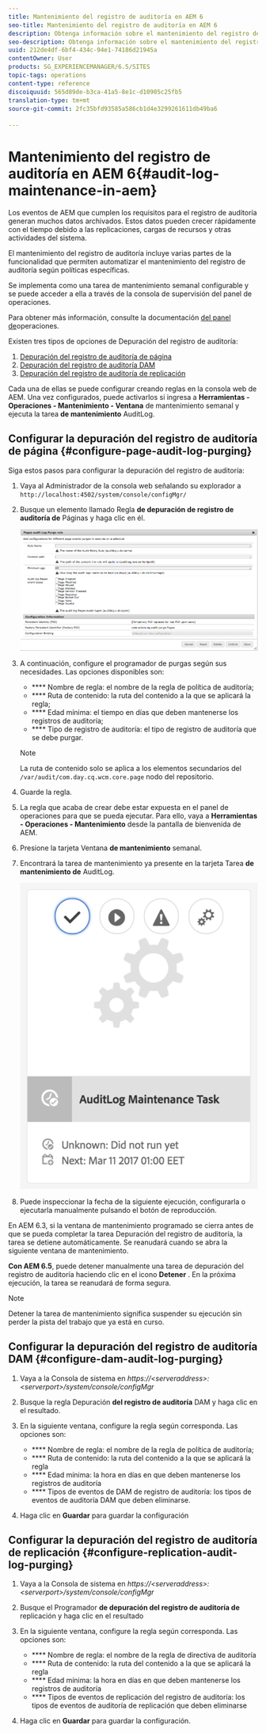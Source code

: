 ```yaml
---
title: Mantenimiento del registro de auditoría en AEM 6
seo-title: Mantenimiento del registro de auditoría en AEM 6
description: Obtenga información sobre el mantenimiento del registro de auditoría en AEM.
seo-description: Obtenga información sobre el mantenimiento del registro de auditoría en AEM.
uuid: 212de4df-6bf4-434c-94e1-74186d21945a
contentOwner: User
products: SG_EXPERIENCEMANAGER/6.5/SITES
topic-tags: operations
content-type: reference
discoiquuid: 565d89de-b3ca-41a5-8e1c-d10905c25fb5
translation-type: tm+mt
source-git-commit: 2fc35bfd93585a586cb1d4e3299261611db49ba6

---
```



# Mantenimiento del registro de auditoría en AEM 6{#audit-log-maintenance-in-aem}

Los eventos de AEM que cumplen los requisitos para el registro de auditoría generan muchos datos archivados. Estos datos pueden crecer rápidamente con el tiempo debido a las replicaciones, cargas de recursos y otras actividades del sistema.

El mantenimiento del registro de auditoría incluye varias partes de la funcionalidad que permiten automatizar el mantenimiento del registro de auditoría según políticas específicas.

Se implementa como una tarea de mantenimiento semanal configurable y se puede acceder a ella a través de la consola de supervisión del panel de operaciones.

Para obtener más información, consulte la documentación [del panel de](/help/sites-administering/operations-dashboard.md)operaciones.

Existen tres tipos de opciones de Depuración del registro de auditoría:

1. [Depuración del registro de auditoría de página](/help/sites-administering/operations-audit-log.md#configure-page-audit-log-purging)
1. [Depuración del registro de auditoría DAM](/help/sites-administering/operations-audit-log.md#configure-dam-audit-log-purging)
1. [Depuración del registro de auditoría de replicación](/help/sites-administering/operations-audit-log.md#configure-replication-audit-log-purging)

Cada una de ellas se puede configurar creando reglas en la consola web de AEM. Una vez configurados, puede activarlos si ingresa a **Herramientas - Operaciones - Mantenimiento - Ventana** de mantenimiento semanal y ejecuta la tarea **de mantenimiento** AuditLog.

## Configurar la depuración del registro de auditoría de página {#configure-page-audit-log-purging}

Siga estos pasos para configurar la depuración del registro de auditoría:

1. Vaya al Administrador de la consola web señalando su explorador a `http://localhost:4502/system/console/configMgr/`

1. Busque un elemento llamado Regla **de depuración de registro de auditoría de** Páginas y haga clic en él.

   ![chlimage_1-365](assets/chlimage_1-365.png)

1. A continuación, configure el programador de purgas según sus necesidades. Las opciones disponibles son:

   * **** Nombre de regla: el nombre de la regla de política de auditoría;
   * **** Ruta de contenido: la ruta del contenido a la que se aplicará la regla;
   * **** Edad mínima: el tiempo en días que deben mantenerse los registros de auditoría;
   * **** Tipo de registro de auditoría: el tipo de registro de auditoría que se debe purgar.
   >[!NOTE]
   >
   >La ruta de contenido solo se aplica a los elementos secundarios del `/var/audit/com.day.cq.wcm.core.page` nodo del repositorio.

1. Guarde la regla.
1. La regla que acaba de crear debe estar expuesta en el panel de operaciones para que se pueda ejecutar. Para ello, vaya a **Herramientas - Operaciones - Mantenimiento** desde la pantalla de bienvenida de AEM.

1. Presione la tarjeta Ventana **de mantenimiento** semanal.

1. Encontrará la tarea de mantenimiento ya presente en la tarjeta Tarea **de mantenimiento de** AuditLog.

   ![chlimage_1-366](assets/chlimage_1-366.png)

1. Puede inspeccionar la fecha de la siguiente ejecución, configurarla o ejecutarla manualmente pulsando el botón de reproducción.

En AEM 6.3, si la ventana de mantenimiento programado se cierra antes de que se pueda completar la tarea Depuración del registro de auditoría, la tarea se detiene automáticamente. Se reanudará cuando se abra la siguiente ventana de mantenimiento.

**Con AEM 6.5**, puede detener manualmente una tarea de depuración del registro de auditoría haciendo clic en el icono **Detener** . En la próxima ejecución, la tarea se reanudará de forma segura.

>[!NOTE]
>
>Detener la tarea de mantenimiento significa suspender su ejecución sin perder la pista del trabajo que ya está en curso.

## Configurar la depuración del registro de auditoría DAM {#configure-dam-audit-log-purging}

1. Vaya a la Consola de sistema en *https://&lt;serveraddress>:&lt;serverport>/system/console/configMgr*
1. Busque la regla Depuración **del registro de auditoría** DAM y haga clic en el resultado.
1. En la siguiente ventana, configure la regla según corresponda. Las opciones son:

   * **** Nombre de regla: el nombre de la regla de política de auditoría;
   * **** Ruta de contenido: la ruta del contenido a la que se aplicará la regla
   * **** Edad mínima: la hora en días en que deben mantenerse los registros de auditoría
   * **** Tipos de eventos de DAM de registro de auditoría: los tipos de eventos de auditoría DAM que deben eliminarse.

1. Haga clic en **Guardar** para guardar la configuración

## Configurar la depuración del registro de auditoría de replicación {#configure-replication-audit-log-purging}

1. Vaya a la Consola de sistema en *https://&lt;serveraddress>:&lt;serverport>/system/console/configMgr*
1. Busque el Programador **de depuración del registro de auditoría de** replicación y haga clic en el resultado
1. En la siguiente ventana, configure la regla según corresponda. Las opciones son:

   * **** Nombre de regla: el nombre de la regla de directiva de auditoría
   * **** Ruta de contenido: la ruta del contenido a la que se aplicará la regla
   * **** Edad mínima: la hora en días en que deben mantenerse los registros de auditoría
   * **** Tipos de eventos de replicación del registro de auditoría: los tipos de eventos de auditoría de replicación que deben eliminarse

1. Haga clic en **Guardar** para guardar la configuración.


